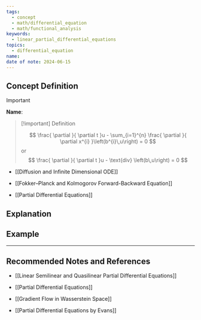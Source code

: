 ```yaml
---
tags:
  - concept
  - math/differential_equation
  - math/functional_analysis
keywords:
  - linear_partial_differential_equations
topics:
  - differential_equation
name: 
date of note: 2024-06-15
---
```


## Concept Definition

>[!important]
>**Name**: 


>[!important] Definition
>
>$$
>\frac{ \partial  }{ \partial t }u - \sum_{i=1}^{n} \frac{ \partial  }{ \partial x^{i} }\left(b^{i}\,u\right) = 0
>$$
>or
>$$
>\frac{ \partial  }{ \partial t }u - \text{div} \left(b\,u\right) = 0
>$$


- [[Diffusion and Infinite Dimensional ODE]]
- [[Fokker–Planck and Kolmogorov Forward-Backward Equation]]

- [[Partial Differential Equations]]









## Explanation



## Example







-----------
##  Recommended Notes and References


- [[Linear Semilinear and Quasilinear Partial Differential Equations]]
- [[Partial Differential Equations]]

- [[Gradient Flow in Wasserstein Space]]


- [[Partial Differential Equations by Evans]]